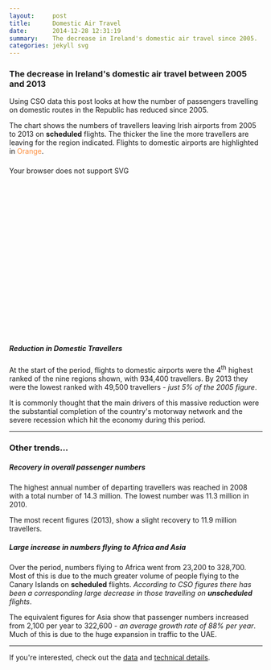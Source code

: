 ```yaml
---
layout:     post
title:      Domestic Air Travel
date:       2014-12-28 12:31:19
summary:    The decrease in Ireland's domestic air travel since 2005.
categories: jekyll svg
---
```


<head>
  <style>
  .svg-container_16-9 { 
    display: inline-block;
    position: relative;
    width: 100%;
    padding-bottom: 56.25%; 
    vertical-align: middle; 
    overflow: hidden;
    margin-top: 0.5rem;
    margin-bottom: 2rem;
  }

  .svg-container_sq { 
    display: inline-block;
    position: relative;
    width: 100%;
    padding-bottom: 100%; 
    vertical-align: middle; 
    overflow: hidden; 
  } 

  .svg-content { 
    display: inline-block;
    position: absolute;
    top: 0;
    left: 0;
  }
  </style>
</head>

### The decrease in Ireland's domestic air travel between 2005 and 2013

Using CSO data this post looks at how the number of passengers travelling on domestic routes in the Republic has reduced since 2005.

The chart shows the numbers of travellers leaving Irish airports from 2005 to 2013 on __scheduled__ flights. The thicker the line the more travellers are leaving for the region indicated. Flights to domestic airports are highlighted in <span style="color: rgb(253,141,60);">Orange</span>.

<div class="svg-container_16-9">
  <object type="image/svg+xml" data="{{ site.baseurl }}/images/141228_DestRegionsYears_IrelandHighlight.svg" width="100%" height="100%" class="svg-content">Your browser does not support SVG
  </object>
</div>

##### Reduction in Domestic Travellers

At the start of the period, flights to domestic airports were the 4<sup>th</sup> highest ranked of the nine regions shown, with 934,400 travellers. By 2013 they were the lowest ranked with 49,500 travellers -  _just 5% of the 2005 figure_.

It is commonly thought that the main drivers of this massive reduction were the substantial completion of the country's motorway network and the severe recession which hit the economy during this period.

---

### Other trends...

##### Recovery in overall passenger numbers

The highest annual number of departing travellers was reached in 2008 with a total number of 14.3 million. The lowest number was 11.3 million in 2010.

The most recent figures (2013), show a slight recovery to 11.9 million travellers.

##### Large increase in numbers flying to Africa and Asia

Over the period, numbers flying to Africa went from 23,200 to 328,700. Most of this is due to the much greater volume of people flying to the Canary Islands on __scheduled__ flights. _According to CSO figures there has been a corresponding large decrease in those travelling on __unscheduled__ flights_.

The equivalent figures for Asia show that passenger numbers increased from 2,100 per year to 322,600 - _an average growth rate of 88% per year_. Much of this is due to the huge expansion in traffic to the UAE.

---

If you're interested, check out the [data](https://github.com/prockley/Air_Passengers_Dep_raw.densitydesign/tree/master/data) and [technical details](https://github.com/prockley/Air_Passengers_Dep_raw.densitydesign/tree/master).